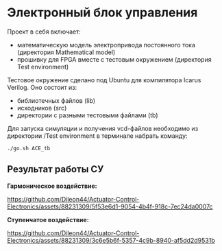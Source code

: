 # Электронный блок управления

Проект в себя включает:
* математическую модель электропривода постоянного тока (директория Mathematical model)
* прошивку для FPGA вместе с тестовым окружением (директория Test environment)

Тестовое окружение сделано под Ubuntu для компилятора Icarus Verilog. Оно состоит из:
- библиотечных файлов (lib)
- исходников (src)
- директории с разными тестовыми файлами (tb)

Для запуска симуляции и получения vcd-файлов необходимо из директории /Test environment в терминале набрать команду:
    
    ./go.sh ACE_tb

## Результат работы СУ

**Гармоническое воздействие:**

https://github.com/Dileon44/Actuator-Control-Electronics/assets/88231309/5f53e6d1-9054-4b4f-918c-7ec24da0007c

**Ступенчатое воздействие:**

https://github.com/Dileon44/Actuator-Control-Electronics/assets/88231309/3c6e5b6f-5357-4c9b-8940-af5dd2d9531b
